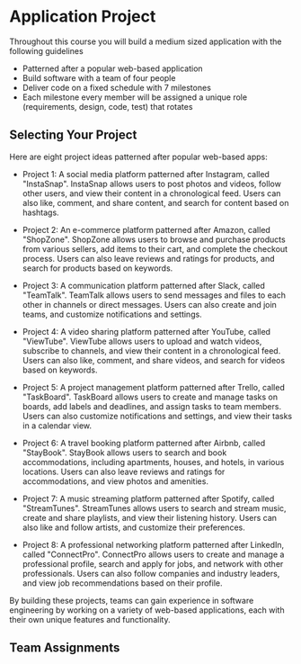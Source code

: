 # Application Project

Throughout this course you will build a medium sized application with the following guidelines

* Patterned after a popular web-based application
* Build software with a team of four people
* Deliver code on a fixed schedule with 7 milestones
* Each milestone every member will be assigned a unique role (requirements, design, code, test) that rotates 

## Selecting Your Project

Here are eight project ideas patterned after popular web-based apps:

* Project 1: A social media platform patterned after Instagram, called "InstaSnap". InstaSnap allows
  users to post photos and videos, follow other users, and view their content in a chronological
  feed. Users can also like, comment, and share content, and search for content based on hashtags.

* Project 2: An e-commerce platform patterned after Amazon, called "ShopZone". ShopZone allows users
  to browse and purchase products from various sellers, add items to their cart, and complete the
  checkout process. Users can also leave reviews and ratings for products, and search for products
  based on keywords.

* Project 3: A communication platform patterned after Slack, called "TeamTalk". TeamTalk allows
  users to send messages and files to each other in channels or direct messages. Users can also
  create and join teams, and customize notifications and settings.

* Project 4: A video sharing platform patterned after YouTube, called "ViewTube". ViewTube allows
  users to upload and watch videos, subscribe to channels, and view their content in a
  chronological feed. Users can also like, comment, and share videos, and search for videos based
  on keywords.

* Project 5: A project management platform patterned after Trello, called "TaskBoard". TaskBoard
  allows users to create and manage tasks on boards, add labels and deadlines, and assign tasks to
  team members. Users can also customize notifications and settings, and view their tasks in a
  calendar view.

* Project 6: A travel booking platform patterned after Airbnb, called "StayBook". StayBook allows
  users to search and book accommodations, including apartments, houses, and hotels, in various
  locations. Users can also leave reviews and ratings for accommodations, and view photos and
  amenities.

* Project 7: A music streaming platform patterned after Spotify, called "StreamTunes". StreamTunes
  allows users to search and stream music, create and share playlists, and view their listening
  history. Users can also like and follow artists, and customize their preferences.

* Project 8: A professional networking platform patterned after LinkedIn, called "ConnectPro".
  ConnectPro allows users to create and manage a professional profile, search and apply for jobs,
  and network with other professionals. Users can also follow companies and industry leaders, and
  view job recommendations based on their profile.

By building these projects, teams can gain experience in software engineering by working on a
variety of web-based applications, each with their own unique features and functionality.


## Team Assignments

